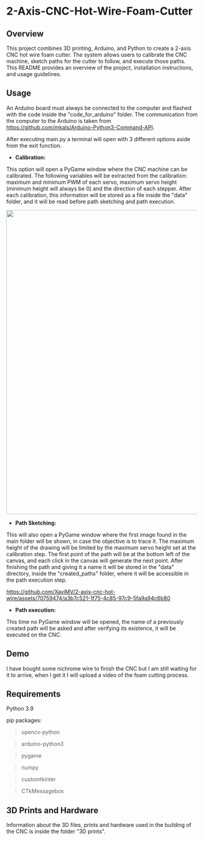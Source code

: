 # 2-Axis-CNC-Hot-Wire-Foam-Cutter
## Overview
This project combines 3D printing, Arduino, and Python to create a 2-axis CNC hot wire foam cutter. The system allows users to calibrate the CNC machine, sketch paths for the cutter to follow, and execute those paths. This README provides an overview of the project, installation instructions, and usage guidelines.

## Usage

An Arduino board must always be connected to the computer and flashed with the code inside the "code_for_arduino" folder. The communication from the computer to the Arduino is taken from https://github.com/mkals/Arduino-Python3-Command-API.

After executing main.py a terminal will open with 3 different options aside from the exit function.

* __Calibration:__

This option will open a PyGame window where the CNC machine can be calibrated. The following variables will be extracted from the calibration: maximum and minimum PWM of each servo, maximum servo height (minimum height will always be 0) and the direction of each stepper. After each calibration, this information will be stored as a file inside the "data" folder, and it will be read before path sketching and path execution.

<p align="center">
  <img src="https://github.com/XaviMV/2-axis-cnc-hot-wire/assets/70759474/dcc6d435-585b-4a8a-aafb-f96d468ac331" width="800">
</p>

* __Path Sketching:__

This will also open a PyGame window where the first image found in the main folder will be shown, in case the objective is to trace it. The maximum height of the drawing will be limited by the maximum servo height set at the calibration step. The first point of the path will be at the bottom left of the canvas, and each click in the canvas will generate the next point. After finishing the path and giving it a name it will be stored in the "data" directory, inside the "created_paths" folder, where it will be accessible in the path execution step.

https://github.com/XaviMV/2-axis-cnc-hot-wire/assets/70759474/a3b7c521-1f75-4c85-97c9-5fa9a94c6b80

* __Path execution:__

This time no PyGame window will be opened, the name of a previously created path will be asked and after verifying its existence, it will be executed on the CNC.

## Demo

I have bought some nichrome wire to finish the CNC but I am still waiting for it to arrive, when I get it I will upload a video of the foam cutting process.

## Requirements

Python 3.9

pip packages:
  
> opencv-python

> arduino-python3

> pygame

> numpy

> customtkinter

> CTkMessagebox

## 3D Prints and Hardware

Information about the 3D files, prints and hardware used in the building of the CNC is inside the folder "3D prints".
